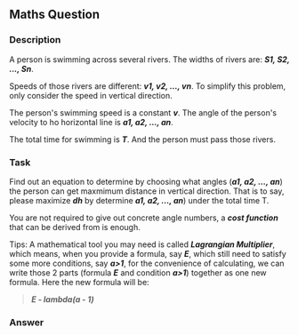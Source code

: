 ## Maths Question

### Description
A person is swimming across several rivers. The widths of rivers are: ___S1, S2, ..., Sn___.  

Speeds of those rivers are different: ___v1, v2, ..., vn___. To simplify this problem, only consider the speed in vertical direction.  

The person's swimming speed is a constant ___v___. The angle of the person's velocity to ho horizontal line is ___a1, a2, ..., an___.  

The total time for swimming is ___T___. And the person must pass those rivers.

### Task
Find out an equation to determine by choosing what angles (___a1, a2, ..., an___) the person can get maxmimum distance in vertical direction. That is to say, please maximize ___dh___ by determine ___a1, a2, ..., an___) under the total time T.  

You are not required to give out concrete angle numbers, a ___cost function___ that can be derived from is enough.  

Tips: A mathematical tool you may need is called ___Lagrangian Multiplier___, which means, when you provide a formula, say ___E___, which still need to satisfy some more conditions, say ___a>1___, for the convenience of calculating, we can write those 2 parts (formula ___E___ and condition ___a>1___) together as one new formula. Here the new formula will be:
> ___E - lambda(a - 1)___

### Answer

